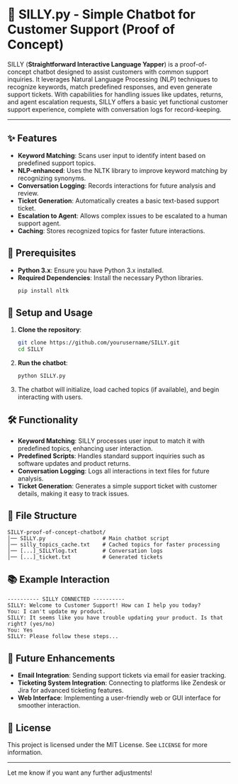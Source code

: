# 🤖 SILLY.py - Simple Chatbot for Customer Support (Proof of Concept)

SILLY (**Straightforward Interactive Language Yapper**) is a proof-of-concept chatbot designed to assist customers with common support inquiries. It leverages Natural Language Processing (NLP) techniques to recognize keywords, match predefined responses, and even generate support tickets. With capabilities for handling issues like updates, returns, and agent escalation requests, SILLY offers a basic yet functional customer support experience, complete with conversation logs for record-keeping.

---

## ✨ Features
- **Keyword Matching**: Scans user input to identify intent based on predefined support topics.
- **NLP-enhanced**: Uses the NLTK library to improve keyword matching by recognizing synonyms.
- **Conversation Logging**: Records interactions for future analysis and review.
- **Ticket Generation**: Automatically creates a basic text-based support ticket.
- **Escalation to Agent**: Allows complex issues to be escalated to a human support agent.
- **Caching**: Stores recognized topics for faster future interactions.

## 🔧 Prerequisites
- **Python 3.x**: Ensure you have Python 3.x installed.
- **Required Dependencies**: Install the necessary Python libraries.
  ```sh
  pip install nltk
  ```

## 🚀 Setup and Usage

1. **Clone the repository**:
   ```sh
   git clone https://github.com/yourusername/SILLY.git
   cd SILLY
   ```

2. **Run the chatbot**:
   ```sh
   python SILLY.py
   ```

3. The chatbot will initialize, load cached topics (if available), and begin interacting with users.

## 🛠️ Functionality
- **Keyword Matching**: SILLY processes user input to match it with predefined topics, enhancing user interaction.
- **Predefined Scripts**: Handles standard support inquiries such as software updates and product returns.
- **Conversation Logging**: Logs all interactions in text files for future analysis.
- **Ticket Generation**: Generates a simple support ticket with customer details, making it easy to track issues.

## 📂 File Structure
```
SILLY-proof-of-concept-chatbot/
│── SILLY.py                  # Main chatbot script
│── silly_topics_cache.txt    # Cached topics for faster processing
│── [...]_SILLYlog.txt        # Conversation logs
│── [...]_ticket.txt          # Generated tickets
```

## 📚 Example Interaction
```
---------- SILLY CONNECTED ----------
SILLY: Welcome to Customer Support! How can I help you today?
You: I can't update my product.
SILLY: It seems like you have trouble updating your product. Is that right? (yes/no)
You: Yes
SILLY: Please follow these steps...
```

## 🔮 Future Enhancements
- **Email Integration**: Sending support tickets via email for easier tracking.
- **Ticketing System Integration**: Connecting to platforms like Zendesk or Jira for advanced ticketing features.
- **Web Interface**: Implementing a user-friendly web or GUI interface for smoother interaction.

## 📄 License
This project is licensed under the MIT License. See `LICENSE` for more information.

--- 

Let me know if you want any further adjustments!
